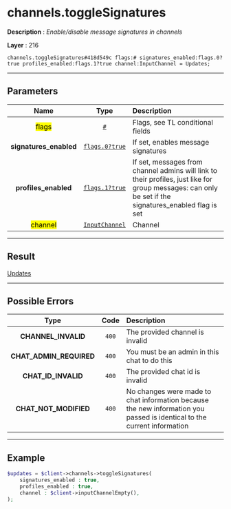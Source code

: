 # channels.toggleSignatures

**Description** : *Enable/disable message signatures in channels*

**Layer** : 216

```tl
channels.toggleSignatures#418d549c flags:# signatures_enabled:flags.0?true profiles_enabled:flags.1?true channel:InputChannel = Updates;
```

---

## Parameters

| Name | Type | Description |
| :---: | :---: | :--- |
| <mark>flags</mark> | [`#`](type/#) | Flags, see TL conditional fields |
| **signatures_enabled** | [`flags.0?true`](type/true) | If set, enables message signatures |
| **profiles_enabled** | [`flags.1?true`](type/true) | If set, messages from channel admins will link to their profiles, just like for group messages: can only be set if the signatures_enabled flag is set |
| <mark>channel</mark> | [`InputChannel`](type/InputChannel) | Channel |

---

## Result

[Updates](type/Updates)

---

## Possible Errors

| Type | Code | Description |
| :---: | :---: | :--- |
| **CHANNEL_INVALID** | `400` | The provided channel is invalid |
| **CHAT_ADMIN_REQUIRED** | `400` | You must be an admin in this chat to do this |
| **CHAT_ID_INVALID** | `400` | The provided chat id is invalid |
| **CHAT_NOT_MODIFIED** | `400` | No changes were made to chat information because the new information you passed is identical to the current information |

---

## Example

```php
$updates = $client->channels->toggleSignatures(
	signatures_enabled : true,
	profiles_enabled : true,
	channel : $client->inputChannelEmpty(),
);
```